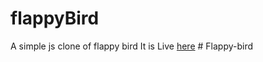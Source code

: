 # flappyBird
A simple js clone of flappy bird
It is Live [here](https://hkirat.github.io/flappyBird)
#   F l a p p y - b i r d  
 
